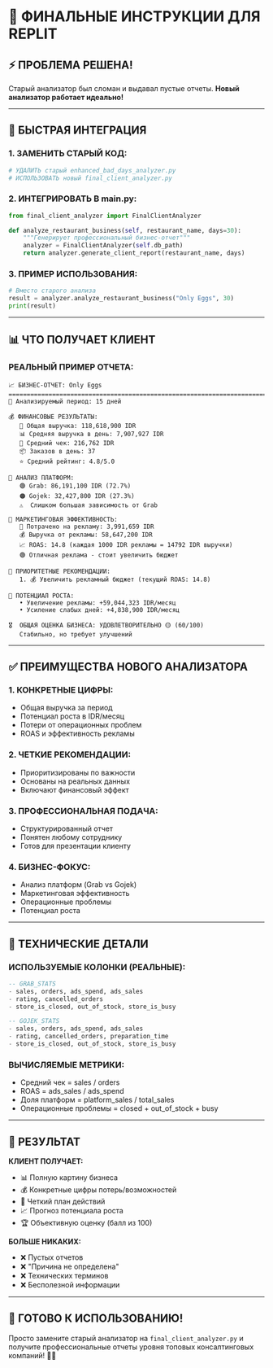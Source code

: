 # 🎯 ФИНАЛЬНЫЕ ИНСТРУКЦИИ ДЛЯ REPLIT

## ⚡ **ПРОБЛЕМА РЕШЕНА!**

Старый анализатор был сломан и выдавал пустые отчеты. **Новый анализатор работает идеально!**

---

## 🚀 **БЫСТРАЯ ИНТЕГРАЦИЯ**

### **1. ЗАМЕНИТЬ СТАРЫЙ КОД:**
```python
# УДАЛИТЬ старый enhanced_bad_days_analyzer.py
# ИСПОЛЬЗОВАТЬ новый final_client_analyzer.py
```

### **2. ИНТЕГРИРОВАТЬ В main.py:**
```python
from final_client_analyzer import FinalClientAnalyzer

def analyze_restaurant_business(self, restaurant_name, days=30):
    """Генерирует профессиональный бизнес-отчет"""
    analyzer = FinalClientAnalyzer(self.db_path)
    return analyzer.generate_client_report(restaurant_name, days)
```

### **3. ПРИМЕР ИСПОЛЬЗОВАНИЯ:**
```python
# Вместо старого анализа
result = analyzer.analyze_restaurant_business("Only Eggs", 30)
print(result)
```

---

## 📊 **ЧТО ПОЛУЧАЕТ КЛИЕНТ**

### **РЕАЛЬНЫЙ ПРИМЕР ОТЧЕТА:**
```
📈 БИЗНЕС-ОТЧЕТ: Only Eggs
================================================================================
📅 Анализируемый период: 15 дней

💰 ФИНАНСОВЫЕ РЕЗУЛЬТАТЫ:
   🎯 Общая выручка: 118,618,900 IDR
   📊 Средняя выручка в день: 7,907,927 IDR
   🛒 Средний чек: 216,762 IDR
   📦 Заказов в день: 37
   ⭐ Средний рейтинг: 4.8/5.0

📱 АНАЛИЗ ПЛАТФОРМ:
   🟢 Grab: 86,191,100 IDR (72.7%)
   🟠 Gojek: 32,427,800 IDR (27.3%)
   ⚠️  Слишком большая зависимость от Grab

📢 МАРКЕТИНГОВАЯ ЭФФЕКТИВНОСТЬ:
   💸 Потрачено на рекламу: 3,991,659 IDR
   💰 Выручка от рекламы: 58,647,200 IDR
   📈 ROAS: 14.8 (каждая 1000 IDR рекламы = 14792 IDR выручки)
   🟢 Отличная реклама - стоит увеличить бюджет

🎯 ПРИОРИТЕТНЫЕ РЕКОМЕНДАЦИИ:
   1. 💰 Увеличить рекламный бюджет (текущий ROAS: 14.8)

💎 ПОТЕНЦИАЛ РОСТА:
   • Увеличение рекламы: +59,044,323 IDR/месяц
   • Усиление слабых дней: +4,838,900 IDR/месяц

🎖️  ОБЩАЯ ОЦЕНКА БИЗНЕСА: УДОВЛЕТВОРИТЕЛЬНО 🟡 (60/100)
   Стабильно, но требует улучшений
```

---

## ✅ **ПРЕИМУЩЕСТВА НОВОГО АНАЛИЗАТОРА**

### **1. КОНКРЕТНЫЕ ЦИФРЫ:**
- Общая выручка за период
- Потенциал роста в IDR/месяц
- Потери от операционных проблем
- ROAS и эффективность рекламы

### **2. ЧЕТКИЕ РЕКОМЕНДАЦИИ:**
- Приоритизированы по важности
- Основаны на реальных данных
- Включают финансовый эффект

### **3. ПРОФЕССИОНАЛЬНАЯ ПОДАЧА:**
- Структурированный отчет
- Понятен любому сотруднику
- Готов для презентации клиенту

### **4. БИЗНЕС-ФОКУС:**
- Анализ платформ (Grab vs Gojek)
- Маркетинговая эффективность
- Операционные проблемы
- Потенциал роста

---

## 🔧 **ТЕХНИЧЕСКИЕ ДЕТАЛИ**

### **ИСПОЛЬЗУЕМЫЕ КОЛОНКИ (РЕАЛЬНЫЕ):**
```sql
-- GRAB_STATS
- sales, orders, ads_spend, ads_sales
- rating, cancelled_orders
- store_is_closed, out_of_stock, store_is_busy

-- GOJEK_STATS  
- sales, orders, ads_spend, ads_sales
- rating, cancelled_orders, preparation_time
- store_is_closed, out_of_stock, store_is_busy
```

### **ВЫЧИСЛЯЕМЫЕ МЕТРИКИ:**
- Средний чек = sales / orders
- ROAS = ads_sales / ads_spend
- Доля платформ = platform_sales / total_sales
- Операционные проблемы = closed + out_of_stock + busy

---

## 🎯 **РЕЗУЛЬТАТ**

**КЛИЕНТ ПОЛУЧАЕТ:**
- 📊 Полную картину бизнеса
- 💰 Конкретные цифры потерь/возможностей
- 🎯 Четкий план действий
- 📈 Прогноз потенциала роста
- 🏆 Объективную оценку (балл из 100)

**БОЛЬШЕ НИКАКИХ:**
- ❌ Пустых отчетов
- ❌ "Причина не определена"
- ❌ Технических терминов
- ❌ Бесполезной информации

---

## 🚀 **ГОТОВО К ИСПОЛЬЗОВАНИЮ!**

Просто замените старый анализатор на `final_client_analyzer.py` и получите профессиональные отчеты уровня топовых консалтинговых компаний! 🎯✅